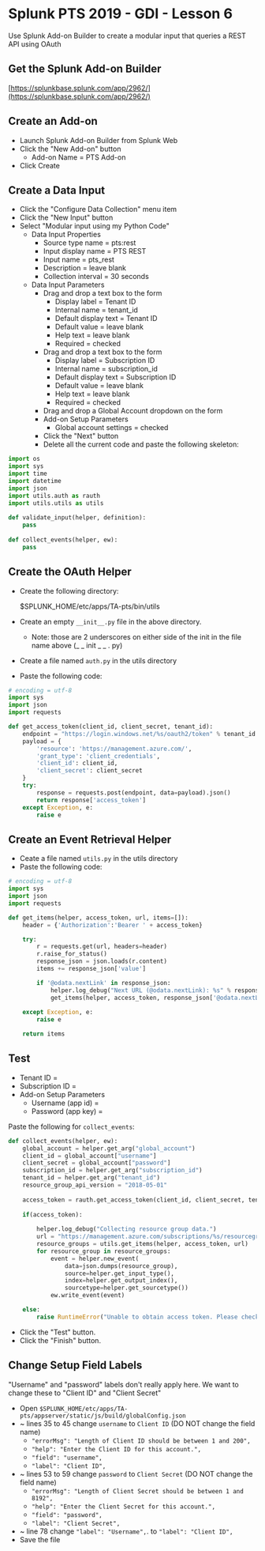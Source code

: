 # Splunk PTS 2019 - GDI - Lesson 6

Use Splunk Add-on Builder to create a modular input that queries a REST API using OAuth

## Get the Splunk Add-on Builder
[https://splunkbase.splunk.com/app/2962/](https://splunkbase.splunk.com/app/2962/)

## Create an Add-on
* Launch Splunk Add-on Builder from Splunk Web
* Click the "New Add-on" button
  * Add-on Name = PTS Add-on
* Click Create

## Create a Data Input
* Click the "Configure Data Collection" menu item
* Click the "New Input" button
* Select "Modular input using my Python Code"
  * Data Input Properties
    * Source type name = pts:rest
    * Input display name = PTS REST
    * Input name = pts_rest
    * Description = leave blank
    * Collection interval = 30 seconds
  * Data Input Parameters
    * Drag and drop a text box to the form
      * Display label = Tenant ID
      * Internal name = tenant_id
      * Default display text = Tenant ID
      * Default value = leave blank
      * Help text = leave blank
      * Required = checked
    * Drag and drop a text box to the form
      * Display label = Subscription ID
      * Internal name = subscription_id
      * Default display text = Subscription ID
      * Default value = leave blank
      * Help text = leave blank
      * Required = checked
    * Drag and drop a Global Account dropdown on the form
    * Add-on Setup Parameters
      * Global account settings = checked
    * Click the "Next" button
    * Delete all the current code and paste the following skeleton:
 
```python
import os
import sys
import time
import datetime
import json
import utils.auth as rauth
import utils.utils as utils
     
def validate_input(helper, definition):
	pass
	
def collect_events(helper, ew):
	pass
```

## Create the OAuth Helper
* Create the following directory:

    $SPLUNK_HOME/etc/apps/TA-pts/bin/utils
    
* Create an empty `__init__.py` file in the above directory.
  * Note: those are 2 underscores on either side of the init in the file name above (_ _ init _ _ . py)

* Create a file named `auth.py` in the utils directory
* Paste the following code:

```python
# encoding = utf-8
import sys
import json
import requests

def get_access_token(client_id, client_secret, tenant_id):
    endpoint = "https://login.windows.net/%s/oauth2/token" % tenant_id
    payload = {
        'resource': 'https://management.azure.com/',
        'grant_type': 'client_credentials',
        'client_id': client_id,
        'client_secret': client_secret
    }
    try:
        response = requests.post(endpoint, data=payload).json()
        return response['access_token']
    except Exception, e:
        raise e
```

## Create an Event Retrieval Helper

* Ceate a file named `utils.py` in the utils directory
* Paste the following code:

```python
# encoding = utf-8
import sys
import json
import requests

def get_items(helper, access_token, url, items=[]):
    header = {'Authorization':'Bearer ' + access_token}

    try:
        r = requests.get(url, headers=header)
        r.raise_for_status()
        response_json = json.loads(r.content)
        items += response_json['value']

        if '@odata.nextLink' in response_json:
            helper.log_debug("Next URL (@odata.nextLink): %s" % response_json['@odata.nextLink'])
            get_items(helper, access_token, response_json['@odata.nextLink'], items)
        
    except Exception, e:
        raise e

    return items
```

## Test

* Tenant ID = 
* Subscription ID = 
* Add-on Setup Parameters
  * Username (app id) = 
  * Password (app key) = 

Paste the following for `collect_events`:

```python
def collect_events(helper, ew):
    global_account = helper.get_arg("global_account")
    client_id = global_account["username"]
    client_secret = global_account["password"]
    subscription_id = helper.get_arg("subscription_id")
    tenant_id = helper.get_arg("tenant_id")
    resource_group_api_version = "2018-05-01"
    
    access_token = rauth.get_access_token(client_id, client_secret, tenant_id)
    
    if(access_token):
        
        helper.log_debug("Collecting resource group data.")
        url = "https://management.azure.com/subscriptions/%s/resourcegroups?api-version=%s" % (subscription_id, resource_group_api_version)
        resource_groups = utils.get_items(helper, access_token, url)
        for resource_group in resource_groups:
            event = helper.new_event(
                data=json.dumps(resource_group),
                source=helper.get_input_type(), 
                index=helper.get_output_index(),
                sourcetype=helper.get_sourcetype())
            ew.write_event(event)

    else:
        raise RuntimeError("Unable to obtain access token. Please check the Client ID, Client Secret, and Tenant ID")
```

* Click the "Test" button.
* Click the "Finish" button.

## Change Setup Field Labels
"Username" and "password" labels don't really apply here.  We want to change these to "Client ID" and "Client Secret"

* Open `$SPLUNK_HOME/etc/apps/TA-pts/appserver/static/js/build/globalConfig.json`
* ~ lines 35 to 45 change `username` to `Client ID` (DO NOT change the field name)
  * `"errorMsg": "Length of Client ID should be between 1 and 200", `
  * `"help": "Enter the Client ID for this account.", `
  * `"field": "username",`
  * `"label": "Client ID",`
* ~ lines 53 to 59 change `password` to `Client Secret` (DO NOT change the field name)
  * `"errorMsg": "Length of Client Secret should be between 1 and 8192",`
  * `"help": "Enter the Client Secret for this account.", `
  * `"field": "password",` 
  * `"label": "Client Secret",`
* ~ line 78 change `"label": "Username",`. to `"label": "Client ID",`
* Save the file